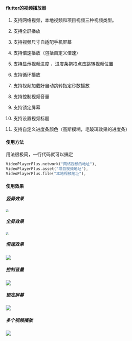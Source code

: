 #### flutter的视频播放器

1. 支持网络视频，本地视频和项目视频三种视频类型。

2. 支持全屏播放

3. 支持视频尺寸自适配手机屏幕

4. 支持倍速播放（包括自定义倍速）

5. 支持显示视频进度 ，进度条拖拽点击跳转视频位置

6. 支持循环播放

7. 支持视频加载好自动跳转指定秒数播放

8. 支持控制视频音量

9. 支持锁定屏幕

10. 支持设置视频标题

11. 支持自定义进度条颜色（高斯模糊，毛玻璃效果的进度条）



#### 使用方法

用法很极简，一行代码就可以搞定

```dart
VideoPlayerPlus.network("网络视频的地址"),
VideoPlayerPlus.asset("项目视频地址"),
VideoPlayerPlus.file("本地视频地址"),
```





#### 使用效果

##### 竖屏效果

<img src="http://cdn.motianli.com/cdn/Simulator%20Screen%20Shot%20-%20iPhone%2012%20Pro%20-%202022-03-07%20at%2014.29.00.png" style="zoom:50%;" />

##### 全屏效果

<img src="http://cdn.motianli.com/cdn/Simulator%20Screen%20Shot%20-%20iPhone%2012%20Pro%20-%202022-03-07%20at%2014.29.09.png" style="zoom:50%;" />



##### 倍速效果

![](http://cdn.motianli.com/cdn/Simulator%20Screen%20Shot%20-%20iPhone%2012%20Pro%20-%202022-03-07%20at%2014.29.13.png )



##### 控制音量

![](http://cdn.motianli.com/cdn/Simulator%20Screen%20Shot%20-%20iPhone%2012%20Pro%20-%202022-03-07%20at%2014.29.24.png)



##### 锁定屏幕

![](http://cdn.motianli.com/cdn/Simulator%20Screen%20Shot%20-%20iPhone%2012%20Pro%20-%202022-03-07%20at%2014.29.48.png)



##### 多个视频播放

![](http://cdn.motianli.com/cdn/Simulator%20Screen%20Shot%20-%20iPhone%2012%20Pro%20-%202022-03-07%20at%2014.35.47.png)
